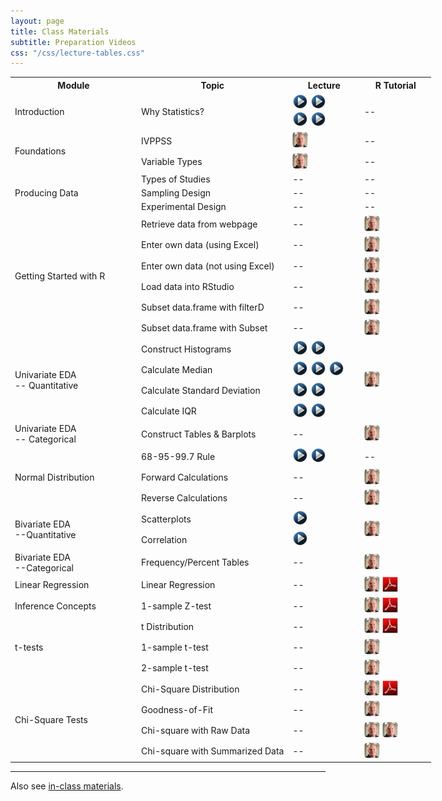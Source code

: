 ```yaml
---
layout: page
title: Class Materials
subtitle: Preparation Videos
css: "/css/lecture-tables.css"
---
```


<table class="tg" style="width:750px;">
  <tr>
    <th class="tg-hdrrow" style="width:30%;">Module</th>
    <th class="tg-hdrrow" style="width:36%;">Topic</th>
    <th class="tg-hdrrow" style="width:17%;">Lecture</th>
    <th class="tg-hdrrow" style="width:17%;">R Tutorial</th>
  </tr>
  
  <tr>
    <td class="tg-leftcol">Introduction</td>
    <td class="tg-leftcol2">Why Statistics?</td>
    <td class="tg-cell"><a href="https://www.youtube.com/v/yxXsPc0bphQ?version=3&autoplay=1" target="_blank"><img src="../../img/videolink.png" alt="YouTube"></a> <a href="https://www.youtube.com/v/5YsiVJFSwGo?version=3&start=35&autoplay=1" target="_blank"><img src="../../img/videolink.png" alt="YouTube"></a> <br> <a href="https://www.youtube.com/v/yl_yuxHFIXc?version=3&start=18&end=333&autoplay=1" target="_blank"><img src="../../img/videolink.png" alt="YouTube"></a> <a href="https://www.youtube.com/v/wV0Ks7aS7YI?version=3&autoplay=1" target="_blank"><img src="../../img/videolink.png" alt="YouTube"></a> </td>
    <td class="tg-cell"> -- </td>
  </tr>
  
  <tr>
    <td class="tg-leftcol" rowspan="2">Foundations</td>
    <td class="tg-leftcol2">IVPPSS</td>
    <td class="tg-cell"><a href="https://vimeo.com/user45324800/ncstats-ivppss" target="_blank"><img src="../../img/dhovid.png" alt="Ogle Lecture"></a></td>
    <td class="tg-cell"> -- </td>
  </tr><tr>
    <td class="tg-leftcol2">Variable Types</td>
    <td class="tg-cell"><a href="https://vimeo.com/user45324800/ncstats-vartypes" target="_blank"><img src="../../img/dhovid.png" alt="Ogle Lecture"></a></td>
    <td class="tg-cell"> -- </td>
  </tr>
  
  <tr>
    <td class="tg-leftcol" rowspan="3">Producing Data</td>
    <td class="tg-leftcol2">Types of Studies</td>
    <td class="tg-cell"> -- </td>
    <td class="tg-cell"> -- </td>
  </tr><tr>
    <td class="tg-leftcol2">Sampling Design</td>
    <td class="tg-cell"> -- </td>
    <td class="tg-cell"> -- </td>
  </tr><tr>
    <td class="tg-leftcol2">Experimental Design</td>
    <td class="tg-cell"> -- </td>
    <td class="tg-cell"> -- </td>
  </tr>
  
  <tr>
    <td class="tg-leftcol" rowspan="6">Getting Started with R</td>
    <td class="tg-leftcol2">Retrieve data from webpage</td>
    <td class="tg-cell"> -- </td>
    <td class="tg-cell"><a href="https://vimeo.com/user45324800/ncstats-preparedatawebpage" target="_blank"><img src="../../img/dhovid.png" alt="R Tutorial"></a></td>
  </tr><tr>
    <td class="tg-leftcol2">Enter own data (using Excel)</td>
    <td class="tg-cell"> -- </td>
    <td class="tg-cell"><a href="https://vimeo.com/user45324800/ncstats-preparedataexcel" target="_blank"><img src="../../img/dhovid.png" alt="R Tutorial"></a></td>
  </tr><tr>
    <td class="tg-leftcol2">Enter own data (not using Excel)</td>
    <td class="tg-cell"> -- </td>
    <td class="tg-cell"><a href="https://vimeo.com/user45324800/ncstats-preparedatatextfile" target="_blank"><img src="../../img/dhovid.png" alt="R Tutorial"></a></td>
  </tr><tr>
    <td class="tg-leftcol2">Load data into RStudio</td>
    <td class="tg-cell"> -- </td>
    <td class="tg-cell"><a href="https://vimeo.com/user45324800/ncstats-loadcsvrstudio" target="_blank"><img src="../../img/dhovid.png" alt="R Tutorial"></a></td>
  </tr><tr>
    <td class="tg-leftcol2">Subset data.frame with filterD</td>
    <td class="tg-cell"> -- </td>
    <td class="tg-cell"><a href="https://vimeo.com/user45324800/filterd" target="_blank"><img src="../../img/dhovid.png" alt="R Tutorial"></a></td>
  </tr><tr>
    <td class="tg-leftcol2">Subset data.frame with Subset</td>
    <td class="tg-cell"> -- </td>
    <td class="tg-cell"><a href="http://www.screenr.com/z27N"><img src="../../img/dhovid.png" alt="R Tutorial"></a></td>
  </tr>
  
  <tr>
    <td class="tg-leftcol" rowspan="4">Univariate EDA<br>-- Quantitative</td>
    <td class="tg-leftcol2">Construct Histograms</td>
    <td class="tg-cell"><a href="https://www.youtube.com/v/sC7gjg9g3JU?version=3&autoplay=1" target="_blank"><img src="../../img/videolink.png" alt="YouTube"></a> <a href="https://www.youtube.com/v/H9ITfdaX2ZQ?version=3&autoplay=1" target="_blank"><img src="../../img/videolink.png" alt="YouTube"></a></td>
    <td class="tg-cell" rowspan="4"><a href="https://vimeo.com/user45324800/ncstats-uedaq" target="_blank"><img src="../../img/dhovid.png" alt="R Tutorial"></a></td>
  </tr><tr>
    <td class="tg-leftcol2">Calculate Median</td>
    <td class="tg-cell"><a href="https://www.youtube.com/v/0SYsi38XucI?version=3&autoplay=1" target="_blank"><img src="../../img/videolink.png" alt="YouTube"></a> <a href="https://www.youtube.com/v/hTYTaOaQUcw?version=3&autoplay=1" target="_blank"><img src="../../img/videolink.png" alt="YouTube"></a> <a href="https://www.youtube.com/v/9a8M_KfclBE?version=3&autoplay=1" target="_blank"><img src="../../img/videolink.png" alt="YouTube"></a></td>
  </tr><tr>
    <td class="tg-leftcol2">Calculate Standard Deviation</td>
    <td class="tg-cell"><a href="https://www.youtube.com/v/qqOyy_NjflU?version=3&autoplay=1" target="_blank"><img src="../../img/videolink.png" alt="YouTube"></a> <a href="https://www.youtube.com/v/atS4wX8I9H0?version=3&autoplay=1" target="_blank"><img src="../../img/videolink.png" alt="YouTube"></a></td>
  </tr><tr>
    <td class="tg-leftcol2">Calculate IQR</td>
    <td class="tg-cell"><a href="https://www.youtube.com/v/R6VDj7pEG30?version=3&autoplay=1" target="_blank"><img src="../../img/videolink.png" alt="YouTube"></a> <a href="https://www.youtube.com/v/F3WcEAW-M80?version=3&start=366&autoplay=1" target="_blank"><img src="../../img/videolink.png" alt="YouTube"></a></td>
  </tr>
  <tr>
    <td class="tg-leftcol">Univariate EDA<br>-- Categorical</td>
    <td class="tg-leftcol2">Construct Tables & Barplots</td>
    <td class="tg-cell">--</td>
    <td class="tg-cell"><a href="https://vimeo.com/user45324800/ncstats-uedac" target="_blank"><img src="../../img/dhovid.png" alt="R Tutorial"></a></td>
  </tr>


  <tr>
    <td class="tg-leftcol" rowspan="3">Normal Distribution</td>
    <td class="tg-leftcol2">68-95-99.7 Rule</td>
    <td class="tg-cell"><a href="https://www.youtube.com/v/cgxPcdPbujI?version=3&autoplay=1" target="_blank"><img src="../../img/videolink.png" alt="YouTube"></a> <a href="https://www.youtube.com/v/PJPXFOK8F8E?version=3&autoplay=1" target="_blank"><img src="../../img/videolink.png" alt="YouTube"></a></td>
    <td class="tg-cell"> -- </td>
  </tr><tr>
    <td class="tg-leftcol2">Forward Calculations</td>
    <td class="tg-cell"> -- </td>
    <td class="tg-cell"><a href="https://vimeo.com/user45324800/normdist-forward" target="_blank"><img src="../../img/dhovid.png" alt="R Tutorial"></a></td>
  </tr><tr>
    <td class="tg-leftcol2">Reverse Calculations</td>
    <td class="tg-cell"> -- </td>
    <td class="tg-cell"><a href="https://vimeo.com/user45324800/normdist-reverse" target="_blank"><img src="../../img/dhovid.png" alt="R Tutorial"></a></td>
  </tr>

  <tr>
    <td class="tg-leftcol" rowspan="2">Bivariate EDA<br>--Quantitative</td>
    <td class="tg-leftcol2">Scatterplots</td>
    <td class="tg-cell"><a href="https://www.youtube.com/v/yXmz922K9Ks?version=3&autoplay=1" target="_blank"><img src="../../img/videolink.png" alt="YouTube"></a></td>
    <td class="tg-cell" rowspan="2"><a href="https://vimeo.com/user45324800/biveda-quant" target="_blank"><img src="../../img/dhovid.png" alt="R Tutorial"></a></td>
  </tr><tr>
    <td class="tg-leftcol2">Correlation</td>
    <td class="tg-cell"><a href="https://www.youtube.com/v/PtYVrF_WT3A?version=3&start=32&autoplay=1" target="_blank"><img src="../../img/videolink.png" alt="YouTube"></a></td>
  </tr>
  
  <tr>
    <td class="tg-leftcol">Bivariate EDA<br>--Categorical</td>
    <td class="tg-leftcol2">Frequency/Percent Tables</td>
    <td class="tg-cell"> -- </td>
    <td class="tg-cell"><a href="https://vimeo.com/user45324800/biveda-cat" target="_blank"><img src="../../img/dhovid.png" alt="R Tutorial"></a></td>
  </tr>

  <tr>
    <td class="tg-leftcol">Linear Regression</td>
    <td class="tg-leftcol2">Linear Regression</td>
    <td class="tg-cell"> -- </td>
    <td class="tg-cell"><a href="https://vimeo.com/user45324800/regression1" target="_blank"><img src="../../img/dhovid.png" alt="R Tutorial"></a> <a href="HOs/SimpleLinearRegression.pdf"><img src="../../img/pdf.png" alt="PDF"></a></td>
  </tr>

  <tr>
    <td class="tg-leftcol">Inference Concepts</td>
    <td class="tg-leftcol2">1-sample Z-test</td>
    <td class="tg-cell"> -- </td>
    <td class="tg-cell"><a href="https://vimeo.com/user45324800/ztest" target="_blank"><img src="../../img/dhovid.png" alt="R Tutorial"></a> <a href="HOs/InferenceConcepts.pdf"><img src="../../img/pdf.png" alt="PDF"></a></td>
  </tr>

  <tr>
    <td class="tg-leftcol" rowspan="3">t-tests</td>
    <td class="tg-leftcol2">t Distribution</td>
    <td class="tg-cell"> -- </td>
    <td class="tg-cell"><a href=""><img src="../../img/dhovid.png" alt="R Tutorial"></a> <a href="HOs/tTests.pdf"><img src="../../img/pdf.png" alt="PDF"></a></td>
  </tr><tr>
    <td class="tg-leftcol2">1-sample t-test</td>
    <td class="tg-cell"> -- </td>
    <td class="tg-cell"><a href="http://www.screenr.com/GXPH"><img src="../../img/dhovid.png" alt="R Tutorial"></a></td>
  </tr><tr>
    <td class="tg-leftcol2">2-sample t-test</td>
    <td class="tg-cell"> -- </td>
    <td class="tg-cell"><a href="http://www.screenr.com/cCPH"><img src="../../img/dhovid.png" alt="R Tutorial"></a></td>
  </tr>  
  <tr>
    <td class="tg-leftcol" rowspan="4">Chi-Square Tests</td>
    <td class="tg-leftcol2">Chi-Square Distribution</td>
    <td class="tg-cell"> -- </td>
    <td class="tg-cell"><a href=""><img src="../../img/dhovid.png" alt="R Tutorial"></a> <a href="HOs/tTests.pdf"><img src="../../img/pdf.png" alt="PDF"></a></td>
  </tr><tr>
    <td class="tg-leftcol2">Goodness-of-Fit</td>
    <td class="tg-cell"> -- </td>
    <td class="tg-cell"><a href="http://www.screenr.com/JXPH"><img src="../../img/dhovid.png" alt="R Tutorial"></a></td>
  </tr><tr>
    <td class="tg-leftcol2">Chi-square with Raw Data</td>
    <td class="tg-cell"> -- </td>
    <td class="tg-cell"><a href="http://www.screenr.com/pOPH"><img src="../../img/dhovid.png" alt="R Tutorial"></a> <a href="http://www.screenr.com/6OPH"><img src="../../img/dhovid.png" alt="R Tutorial"></a></td>
  </tr><tr>
    <td class="tg-leftcol2">Chi-square with Summarized Data</td>
    <td class="tg-cell"> -- </td>
    <td class="tg-cell"><a href="http://www.screenr.com/Q0PH"><img src="../../img/dhovid.png" alt="R Tutorial"></a></td>
  </tr>

</table>

----

Also see [in-class materials](lecture-in-class.html).
